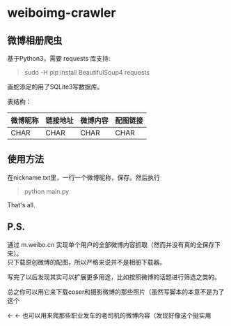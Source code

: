 weiboimg-crawler
===
微博相册爬虫
---

基于Python3，需要 requests 库支持:  
> sudo -H pip install BeautifulSoup4 requests  

画蛇添足的用了SQLite3写数据库。  

表结构：  

| 微博昵称 | 链接地址 | 微博内容 | 配图链接 |
 ----- | ----- | ----- | ----- |
| CHAR | CHAR | CHAR | CHAR |


使用方法
---

在nickname.txt里，一行一个微博昵称，保存。然后执行
> python main.py

That's all.

P.S.
---
通过 m.weibo.cn 实现单个用户的全部微博内容抓取（然而并没有真的全保存下来）。  
只下载原创微博的配图，所以严格来说并不是相册下载器。  

写完了以后发现其实可以扩展更多用途，比如按照微博的话题进行筛选之类的。  

总之你可以用它来下载coser和摄影微博的那些照片（虽然写脚本的本意不是为了这个  

← ← 也可以用来爬那些职业发车的老司机的微博内容（发现好像这个挺实用
